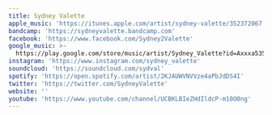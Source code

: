 ```yaml
---
title: Sydney Valette
apple_music: 'https://itunes.apple.com/artist/sydney-valette/352372067'
bandcamp: 'https://sydneyvalette.bandcamp.com'
facebook: 'https://www.facebook.com/Sydney2Valette'
google_music: >-
  https://play.google.com/store/music/artist/Sydney_Valette?id=Axxxa535oengkl4jpdagx7liewi
instagram: 'https://www.instagram.com/sydney_valette'
soundcloud: 'https://soundcloud.com/sydval'
spotify: 'https://open.spotify.com/artist/2KJAUWVNVVze4aPbJdDS4I'
twitter: 'https://twitter.com/SydneyValette'
website: ''
youtube: 'https://www.youtube.com/channel/UCBKLBIeZHdIldcP-m10O0ng'
---
```

